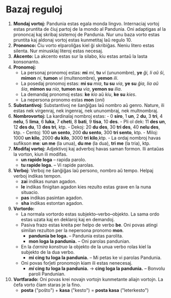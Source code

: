# Bazaj reguloj

1. **Mondaj vortoj:**
   Pandunia estas egala monda lingvo.
   Internaciaj vortoj estas pruntita de ĉiuj partoj de la mondo al Pandunia.
   Oni adaptigas al la prononcaj kaj skribaj sistemoj de Pandunia.
   Nur unu baza vorto estas pruntita kaj aldonaj vortoj estas kunmetitaj laŭ regulo 10.
2. **Prononco:**
   Ĉiu vorto elparoliĝas kiel ĝi skribiĝas.
   Neniu litero estas silenta.
   Nur minusklaj literoj estas necesaj.
3. **Akcento:**
   La akcento estas sur la silabo, kiu estas antaŭ la lasta konsonanto.
4. **Pronomoj:**
    - La personaj pronomoj estas:
     **mi** _mi_, **tu** _vi_ (ununombre), **ye** _ĝi, li aŭ ŝi_,
     **mimon** _ni_, **tumon** _vi_ (multenombre), **yemon** _ili_.
    - La posedaj pronomoj estas:
      **mi su** _mia_, **tu su** _via_, **ye su** _ĝia, lia aŭ ŝia_,
      **mimon su** _nia_, **tumon su** _via_, **yemon su** _ilia_.
     - La demandaj pronomoj estas: **ke** _kio_ aŭ _kiu_, **ke su** _kies_.
     - La nepersona pronomo estas
       **mon**
       (_oni_)
5. **Substantivoj:**
   Substantivoj ne ŝanĝiĝas laŭ nombro aŭ genro. Nature, ili estas
   nek virgenraj, nek ingenraj, nek ununombraj, nek multnombraj.
6. **Nombrovortoj:**
   La kardinalaj nombroj estas:
       - 0 **siro**, 1 **un**, 2 **du**, 3 **tri**, 4 **nelu**, 5 **lima**, 6 **luka**,
         7 **cheti**, 8 **bati**, 9 **tisa**, 10 **des**.
       - Pli ol dek: 11 **des un**, 12 **des du**, 13 **des tri**, ktp.
       - Dekoj: 20 **du des**, 30 **tri des**, 40 **nelu des**, ktp.
       - Centoj: 100 **un sento**, 200 **du sento**, 300 **tri sento**, ktp.
       - Miloj: 1000 **un kilo**, 2000 **du kilo**, 3000 **tri kilo**,ktp.
       - La ordaj nombroj havas sufikson **me**: **un me** (la unua), **du me** (la dua), **tri me** (la tria), ktp.
7. **Modifaj vortoj:**
   Adjektivoj kaj adverboj havas saman formon.
   Ili antaŭas la vorton, kiun ili modifas.
    - **un rapide loga**
      – rapida parolo.
    - **tu rapide loga.**
      – Vi rapide parolas.
8. **Verboj:**
   Verboj ne ŝanĝiĝas laŭ persono, nombro aŭ tempo.
   Helpaj verboj indikas tempon.
    - **zai** indikas nunan agadon.
    - **le** indikas finigitan agadon kies rezulto estas grave en la nuna situacio.
    - **pas** indikas pasintan agadon.
    - **sha** indikas estontan agadon.
9. **Vortordo:**
    - La normala vortordo estas subjekto–verbo–objekto.
      La sama ordo estas uzata kaj en deklaroj kaj en demandoj.
    - Pasiva frazo estas kreita per helpo de verbo **be**.
      Oni povas atingi similan rezulton per la nepersona pronomo **mon**.
        - **pandunia be loga.**
          – Pandunia estas parolita.
        - **mon loga la pandunia.**
          – Oni parolas pandunian.
    - En la _ĉarnira konstruo_ la objekto de la unua verbo
      rolas kiel la subjekto de la dua verbo.
        - **mi cing tu loga la pandunia.**
          – Mi petas ke vi parolas Pandunia.
    - Oni povas forĵeti pronomojn kiam ili estas nenecesaj.
        - **_mi_ cing _tu_ loga la pandunia.**
          → **cing loga la pandunia.**
          – Bonvolu paroli Pandunian.
10. **Vortfarado:**
   Oni povas krei novajn vortojn kunmetante aliajn vortojn.
   La ĉefa vorto ĉiam staras je la fino.
    - **posta**
      ("poŝto") +
      **kasa**
      ("kesto") =
      **posta kasa**
      ("leterkesto")


